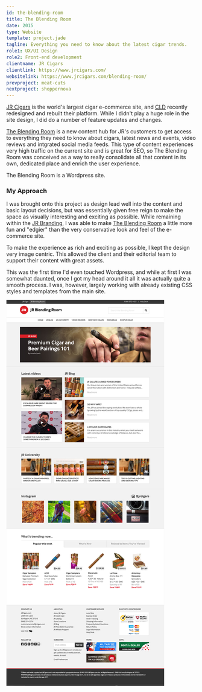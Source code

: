 ```yaml
---
id: the-blending-room
title: The Blending Room
date: 2015
type: Website
template: project.jade
tagline: Everything you need to know about the latest cigar trends.
role1: UX/UI Design
role2: Front-end development
clientname: JR Cigars
clientlink: https://www.jrcigars.com/
websitelink: https://www.jrcigars.com/blending-room/
prevproject: meat-cuts
nextproject: shoppernova
---
```


<a href="https://www.jrcigars.com/" target="_blank" class="link-highlight">JR Cigars</a> is the world's largest cigar e-commerce site, and <a href="http://creativelicence.com.au/" target="_blank" class="link-highlight">CLD</a> recently redesigned and rebuilt their platform. While I didn't play a huge role in the site design, I did do a number of feature updates and changes.

<a href="https://www.jrcigars.com/blending-room/" target="_blank" class="link-highlight">The Blending Room</a> is a new content hub for JR's customers to get access to everything they need to know about cigars, latest news and events, video reviews and intgrated social media feeds. This type of content experiences very high traffic on the current site and is great for SEO, so The Blending Room was conceived as a way to really consolidate all that content in its own, dedicated place and enrich the user experience.

The Blending Room is a Wordpress site.

### My Approach

I was brought onto this project as design lead well into the content and basic layout decisions, but was essentially given free reign to make the space as visually interesting and exciting as possible. While remaining within the <a href="https://www.jrcigars.com/styleguide" target="_blank" class="link-highlight">JR Branding</a>, I was able to make <a href="https://www.jrcigars.com/blending-room/" target="_blank" class="link-highlight">The Blending Room</a> a little more fun and "edgier" than the very conservative look and feel of the e-commerce site.

To make the experience as rich and exciting as possible, I kept the design very image centric. This allowed the client and their editorial team to support their content with great assets.

This was the first time I'd even touched Wordpress, and while at first I was somewhat daunted, once I got my head around it all it was actually quite a smooth process. I was, however, largely working with already existing CSS styles and templates from the main site.

![The Blending Room](the-blending-room-1.jpg "The Blending Room")